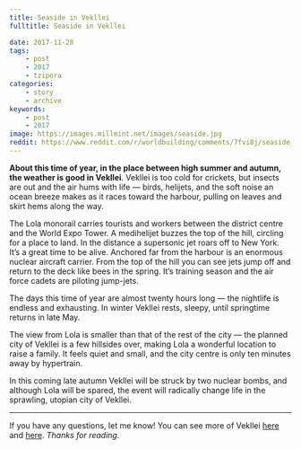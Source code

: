 ```yaml
---
title: Seaside in Vekllei
fulltitle: Seaside in Vekllei

date: 2017-11-28
tags:
    - post
    - 2017
    - tzipora
categories:
    - story
    - archive
keywords:
    - post
    - 2017
image: https://images.millmint.net/images/seaside.jpg
reddit: https://www.reddit.com/r/worldbuilding/comments/7fvi8j/seaside_in_vekllei/
---
```


**About this time of year, in the place between high summer and autumn, the weather is good in Vekllei**. Vekllei is too cold for crickets, but insects are out and the air hums with life  —  birds, helijets, and the soft noise an ocean breeze makes as it races toward the harbour, pulling on leaves and skirt hems along the way.

The Lola monorail carries tourists and workers between the district centre and the World Expo Tower. A medihelijet buzzes the top of the hill, circling for a place to land. In the distance a supersonic jet roars off to New York. It’s a great time to be alive.
Anchored far from the harbour is an enormous nuclear aircraft carrier. From the top of the hill you can see jets jump off and return to the deck like bees in the spring. It’s training season and the air force cadets are piloting jump-jets.

The days this time of year are almost twenty hours long  —  the nightlife is endless and exhausting. In winter Vekllei rests, sleepy, until springtime returns in late May.

The view from Lola is smaller than that of the rest of the city  —  the planned city of Vekllei is a few hillsides over, making Lola a wonderful location to raise a family. It feels quiet and small, and the city centre is only ten minutes away by hypertrain.

In this coming late autumn Vekllei will be struck by two nuclear bombs, and although Lola will be spared, the event will radically change life in the sprawling, utopian city of Vekllei.

*****

If you have any questions, let me know! You can see more of Vekllei [here](https://www.reddit.com/r/worldbuilding/comments/74l1yc/a_little_vekllei_general_store/) and [here](https://www.reddit.com/r/worldbuilding/comments/75p2nt/watching_the_end_of_the_world/). *Thanks for reading.*
